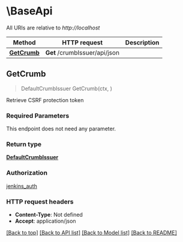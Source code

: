 # \BaseApi

All URIs are relative to *http://localhost*

Method | HTTP request | Description
------------- | ------------- | -------------
[**GetCrumb**](BaseApi.md#GetCrumb) | **Get** /crumbIssuer/api/json | 



## GetCrumb

> DefaultCrumbIssuer GetCrumb(ctx, )



Retrieve CSRF protection token

### Required Parameters

This endpoint does not need any parameter.

### Return type

[**DefaultCrumbIssuer**](DefaultCrumbIssuer.md)

### Authorization

[jenkins_auth](../README.md#jenkins_auth)

### HTTP request headers

- **Content-Type**: Not defined
- **Accept**: application/json

[[Back to top]](#) [[Back to API list]](../README.md#documentation-for-api-endpoints)
[[Back to Model list]](../README.md#documentation-for-models)
[[Back to README]](../README.md)


